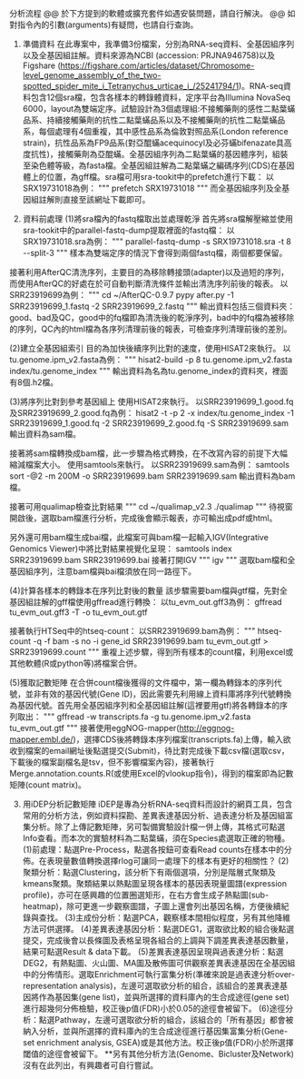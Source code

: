 分析流程
@@ 於下方提到的軟體或擴充套件如遇安裝問題，請自行解決。
@@ 如對指令內的引數(arguments)有疑問，也請自行查詢。

1. 準備資料
在此專案中，我準備3份檔案，分別為RNA-seq資料、全基因組序列以及全基因組註解。資料來源為NCBI (accession: PRJNA946758)以及Figshare (https://figshare.com/articles/dataset/Chromosome-level_genome_assembly_of_the_two-spotted_spider_mite_i_Tetranychus_urticae_i_/25241794/1)。RNA-seq資料包含12個sra檔，包含各樣本的轉錄體資料，定序平台為Illumina NovaSeq 6000，layout為雙端定序。試驗設計為3個處理組:不接觸藥劑的感性二點葉蟎品系、持續接觸藥劑的抗性二點葉蟎品系以及不接觸藥劑的抗性二點葉蟎品系，每個處理有4個重複，其中感性品系為倫敦對照品系(London reference strain)，抗性品系為FP9品系(對亞醌蟎acequinocyl及必芬蟎bifenazate具高度抗性)，接觸藥劑為亞醌蟎。全基因組序列為二點葉蟎的基因體序列，組裝至染色體等級，為fasta檔。全基因組註解為二點葉蟎之編碼序列(CDS)在基因體上的位置，為gff檔。sra檔可用sra-tookit中的prefetch進行下載：
以SRX19731018為例：
"""
prefetch SRX19731018
"""
而全基因組序列及全基因組註解則直接至該網址下載即可。

2. 資料前處理
(1)將sra檔內的fastq檔取出並處理乾淨
首先將sra檔解壓縮並使用sra-tookit中的parallel-fastq-dump提取裡面的fastq檔：
以SRX19731018.sra為例：
"""
parallel-fastq-dump -s SRX19731018.sra -t 8 --split-3
"""
樣本為雙端定序的情況下會得到兩個fastq檔，兩個都要保留。

接著利用AfterQC清洗序列，主要目的為移除轉接頭(adapter)以及過短的序列，而使用AfterQC的好處在於可自動判斷清洗條件並輸出清洗序列前後的報表。
以SRR23919699為例：
"""
cd ~/AfterQC-0.9.7
pypy after.py -1 SRR23919699_1.fastq -2 SRR23919699_2.fastq
"""
輸出資料包括三個資料夾：good、bad及QC，good中的fq檔即為清洗後的乾淨序列，bad中的fq檔為被移除的序列，QC內的html檔為各序列清理前後的報表，可檢查序列清理前後的差別。

(2)建立全基因組索引
目的為加快後續序列比對的速度，使用HISAT2來執行。
以tu.genome.ipm_v2.fasta為例：
"""
hisat2-build -p 8 tu.genome.ipm_v2.fasta index/tu.genome_index
"""
輸出資料為名為tu.genome_index的資料夾，裡面有8個.h2檔。

(3)將序列比對到參考基因組上
使用HISAT2來執行。
以SRR23919699_1.good.fq及SRR23919699_2.good.fq為例：
hisat2 -t -p 2 -x index/tu.genome_index -1 SRR23919699_1.good.fq -2 SRR23919699_2.good.fq -S SRR23919699.sam
輸出資料為sam檔。

接著將sam檔轉換成bam檔，此一步驟為格式轉換，在不改寫內容的前提下大幅縮減檔案大小。
使用samtools來執行。
以SRR23919699.sam為例：
samtools sort -@2 -m 200M -o SRR23919699.bam SRR23919699.sam
輸出資料為bam檔。

接著可用qualimap檢查比對結果
"""
cd ~/qualimap_v2.3
./qualimap
"""
待視窗開啟後，選取bam檔進行分析，完成後會顯示報表，亦可輸出成pdf或html。

另外還可用bam檔生成bai檔，此檔案可與bam檔一起輸入IGV(Integrative Genomics Viewer)中將比對結果視覺化呈現：
samtools index SRR23919699.bam SRR23919699.bai
接著打開IGV
"""
igv
"""
選取bam檔和全基因組序列，注意bam檔與bai檔須放在同一路徑下。

(4)計算各樣本的轉錄本在序列比對後的數量
該步驟需要bam檔與gtf檔，先對全基因組註解的gff檔使用gffread進行轉換：
以tu_evm_out.gff3為例：
gffread tu_evm_out.gff3 -T -o tu_evm_out.gtf

接著執行HTSeq中的htseq-count：
以SRR23919699.bam為例：
"""
htseq-count -q -f bam -s no -i gene_id SRR23919699.bam tu_evm_out.gtf > SRR23919699.count
"""
重複上述步驟，得到所有樣本的count檔，利用excel或其他軟體(R或python等)將檔案合併。

(5)獲取記數矩陣
在合併count檔後獲得的文件檔中，第一欄為轉錄本的序列代號，並非有效的基因代號(Gene ID)，因此需要先利用線上資料庫將序列代號轉換為基因代號。首先用全基因組序列和全基因組註解(這裡要用gtf)將各轉錄本的序列取出：
"""
gffread -w transcripts.fa -g tu.genome.ipm_v2.fasta tu_evm_out.gtf
"""
接著使用eggNOG-mapper(http://eggnog-mapper.embl.de/)，選擇CDS後將轉錄本序列檔案(transcripts.fa)上傳，輸入欲收到檔案的email網址後點選提交(Submit)，待比對完成後下載csv檔(選取csv，下載後的檔案副檔名是tsv，但不影響檔案內容)，接著執行Merge.annotation.counts.R(或使用Excel的vlookup指令)，得到的檔案即為記數矩陣(count matrix)。

3. 用iDEP分析記數矩陣
iDEP是專為分析RNA-seq資料而設計的網頁工具，包含常用的分析方法，例如資料探勘、差異表達基因分析、過表達分析及基因組富集分析。除了上傳記數矩陣，另可製備實驗設計檔一併上傳，其格式可點選Info查看。而本次的實驗材料為二點葉蟎，須在Species處選取正確的物種。
(1)前處理：點選Pre-Process，點選各按鈕可查看Read counts在樣本中的分佈。在表現量數值轉換選擇rlog可讓同一處理下的樣本有更好的相關性？
(2)聚類分析：點選Clustering，該分析下有兩個選項，分別是階層式聚類及kmeans聚類。聚類結果以熱點圖呈現各樣本的基因表現量圖譜(expression profile)，亦可在感興趣的位置圈選矩形，在右方會生成子熱點圖(sub-heatmap)，除可更進一步觀察圖譜，子圖上還會列出基因名稱，方便後續紀錄與查找。
(3)主成份分析：點選PCA，觀察樣本間相似程度，另有其他降維方法可供選擇。
(4)差異表達基因分析：點選DEG1，選取欲比較的組合後點選提交，完成後會以長條圖及表格呈現各組合的上調與下調差異表達基因數量，結果可點選Result & data下載。
(5)差異表達基因呈現與過表達分析：點選DEG2，有熱點圖、火山圖、MA圖及散佈圖可供觀察差異表達基因在全基因組中的分佈情形。選取Enrichment可執行富集分析(準確來說是過表達分析over-representation analysis)，左邊可選取欲分析的組合，該組合的差異表達基因將作為基因集(gene list)，並與所選擇的資料庫內的生合成途徑(gene set)進行超幾何分佈檢驗，校正後p值(FDR)小於0.05的途徑會被留下。
(6)途徑分析：點選Pathway，左邊可選取欲分析的組合，該組合的「所有基因」都會被納入分析，並與所選擇的資料庫內的生合成途徑進行基因集富集分析(Gene-set enrichment analysis, GSEA)或是其他方法。校正後p值(FDR)小於所選擇閾值的途徑會被留下。
**另有其他分析方法(Genome、Bicluster及Network)沒有在此列出，有興趣者可自行嘗試。